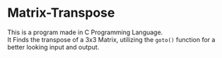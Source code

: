 # Matrix-Transpose

This is a program made in C Programming Language.  
It Finds the transpose of a 3x3 Matrix, utilizing the `goto()` function for a better looking input and output.
